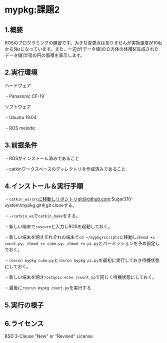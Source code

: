 # mypkg:課題2

## 1.概要
ROSのプログラミングの練習です。大きな変更点はありませんが実効速度が10㎐から5㎐になっています。また、一辺が[データ値]の立方体の体積&[生成されたデータ値]半径の円の面積を表示します。

## 2.実行環境

ハードウェア

・Panasonic CF-19


ソフトウェア

・Ubuntu 18.04

・ROS melodic

## 3.前提条件

・ROSがインストール済みであること

・catkinワークスペースのディレクトリを作成済みであること

## 4.インストール＆実行手順

・`catkin_ws/src`に移動しリポジトリgit@github.com:Sugar310-system/mypkg.gitをgit cloneする。

・`~/catkin_ws`で`catkin_make`をする。

・新しい端末で`roscore`と入力しROSを起動しておく。

・新しい端末を開きそれぞれの端末で`cd ~/mypkg/scripts`に移動し`chmod +x count.py`、`chmod +x cube.py`、`chmod +x pi.py`とパーミッションを予め設定しておく。

・`rosrun mypkg cube.py`と`rosrun mypkg pi.py`を最初に実行しておき待機状態にしておく。

・新しい端末を開き`rostopic echo /count_up`で同じく待機状態にしておく。

・最後に`rosrun mypkg count.py`を実行する

## 5.実行の様子

## 6.ライセンス
BSD 3-Clause "New" or "Revised" License
